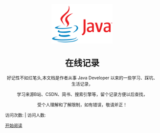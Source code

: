 <p align="center">
<img src="./imgs/java.png" width="200" height="130"  alt="JAVA" />
</p>

<h1 align="center">在线记录</h1>
<p align="center">
好记性不如烂笔头,本文档是作者从事 Java Developer 以来的一些学习、踩坑、生活记录，
</p>
<p align="center">
学习来源B站、CSDN、简书、搜索引擎等，留个记录方便以后查找，
</p>

<p align="center">
受个人理解和了解限制，如有错误，敬请斧正！
</p>

<span id="busuanzi_container_site_pv">
    访问次数:<span id="busuanzi_value_site_pv"></span> 
</span>
<span id="busuanzi_container_site_uv" > 
    | 访问人数: <span id="busuanzi_value_site_uv"></span>
</span>

[开始阅读](README.md)
